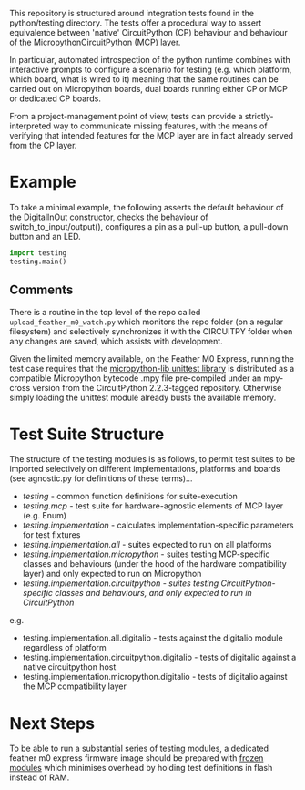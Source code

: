 This repository is structured around integration tests found in the python/testing
directory. The tests offer a procedural way to assert equivalence between 'native' CircuitPython (CP) behaviour and 
behaviour of the MicropythonCircuitPython (MCP) layer.


In particular, automated introspection of the python runtime combines with interactive prompts
to configure a scenario for testing (e.g. which platform, which board, what is wired to it) meaning that 
the same routines can be carried out on Micropython boards, dual boards running either CP or MCP
or dedicated CP boards. 

From a project-management point of view, tests can provide a strictly-interpreted way to 
communicate missing features, with the means of verifying that intended features for the 
MCP layer are in fact already served from the CP layer.

# Example

To take a minimal example, the following asserts the default behaviour of the DigitalInOut 
constructor, checks the behaviour of switch_to_input/output(), configures a pin as a pull-up button, a pull-down button and an LED.

```python
import testing
testing.main()
```

## Comments

There is a routine in the top level of the repo called `upload_feather_m0_watch.py` which monitors the repo folder (on a regular 
filesystem) and selectively synchronizes it with the CIRCUITPY folder 
when any changes are saved, which assists with development.

Given the limited memory available, on the Feather M0 Express, running the test case requires that 
the [micropython-lib unittest library](https://github.com/micropython/micropython-lib/blob/master/unittest/unittest.py) 
is distributed as a compatible Micropython bytecode .mpy file 
pre-compiled under an mpy-cross version from the CircuitPython 2.2.3-tagged repository. Otherwise
simply loading the unittest module already busts the available memory. 

# Test Suite Structure

The structure of the testing modules is as follows, to permit test suites to be imported selectively
on different implementations, platforms and boards (see agnostic.py for definitions of these terms)...

* _testing_ - common function definitions for suite-execution
* _testing.mcp_ - test suite for hardware-agnostic elements of MCP layer (e.g. Enum)
* _testing.implementation_ - calculates implementation-specific parameters for test fixtures
* _testing.implementation.all_ - suites expected to run on all platforms
* _testing.implementation.micropython_ - suites testing MCP-specific classes and behaviours (under the hood of the hardware compatibility layer) and only 
expected to run on Micropython
* _testing.implementation.circuitpython - suites testing CircuitPython-specific 
classes and behaviours, and only expected to run in CircuitPython_

e.g.
* testing.implementation.all.digitalio - tests against the 
digitalio module regardless of platform
* testing.implementation.circuitpython.digitalio - tests of digitalio against a 
native circuitpython host
* testing.implementation.micropython.digitalio - tests of digitalio against the MCP
compatibility layer


# Next Steps 

To be able to run a substantial series of testing modules, a dedicated 
feather m0 express firmware image should be prepared with [frozen modules](https://learn.adafruit.com/micropython-for-samd21/frozen-modules) which 
minimises overhead by holding test definitions in flash instead of RAM.
